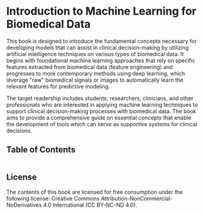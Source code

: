 #  Introduction to Machine Learning for Biomedical Data

This book is designed to introduce the fundamental concepts necessary for developing models that can assist in clinical decision-making by utilizing artificial intelligence techniques on various types of biomedical data. It begins with foundational machine learning approaches that rely on specific features extracted from biomedical data (feature engineering) and progresses to more contemporary methods using deep learning, which leverage "raw" biomedical signals or images to automatically learn the relevant features for predictive modeling.

The target readership includes students, researchers, clinicians, and other professionals who are interested in applying machine learning techniques to support clinical decision-making processes with biomedical data. The book aims to provide a comprehensive guide on essential concepts that enable the development of tools which can serve as supportive systems for clinical decisions.

## Table of Contents
```{tableofcontents}
```

## License
The contents of this book are licensed for free consumption under the following license: Creative Commons Attribution-NonCommercial-NoDerivatives 4.0 International (CC BY-NC-ND 4.0).
